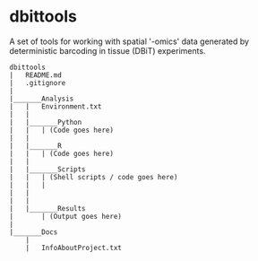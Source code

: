 # dbittools

A set of tools for working with spatial '-omics' data generated by deterministic barcoding in tissue (DBiT) experiments.

```
dbittools
|	README.md
|	.gitignore
|
|_______Analysis
|	|	Environment.txt
|	|
|	|_______Python
|	|	| (Code goes here)
|	|
|	|_______R
|	|	| (Code goes here)
|	|
|	|_______Scripts
|	|	| (Shell scripts / code goes here)
|	| 	| 
|	|
|	|
|	|_______Results
|		| (Output goes here)
|	
|_______Docs
	|	
	|	InfoAboutProject.txt

```


